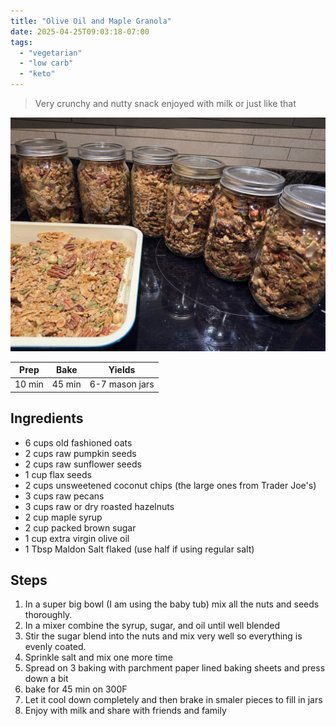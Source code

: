 ```yaml
---
title: "Olive Oil and Maple Granola"
date: 2025-04-25T09:03:18-07:00
tags:
  - "vegetarian"
  - "low carb"
  - "keto"
---
```


> Very crunchy and nutty snack enjoyed with milk or just like that 

<div class="figure">

![Granola](/images/Granola.jpg)

</div>


| Prep   | Bake | Yields |
| :----: | :----: | :----: |
| 10 min | 45 min | 6-7 mason jars |

## Ingredients

- 6 cups old fashioned oats
- 2 cups raw pumpkin seeds
- 2 cups raw sunflower seeds
- 1 cup flax seeds
- 2 cups unsweetened coconut chips (the large ones from Trader Joe's)
- 3 cups raw pecans
- 3 cups raw or dry roasted hazelnuts
- 2 cup maple syrup
- 2 cup packed brown sugar
- 1 cup extra virgin olive oil
- 1 Tbsp Maldon Salt flaked (use half if using regular salt)

## Steps

1. In a super big bowl (I am using the baby tub) mix all the nuts and seeds thoroughly.
1. In a mixer combine the syrup, sugar, and oil until well blended
1. Stir the sugar blend into the nuts and mix very well so everything is evenly coated.
1. Sprinkle salt and mix one more time
1. Spread on 3 baking with parchment paper lined baking sheets and press down a bit
1. bake for 45 min on 300F
1. Let it cool down completely and then brake in smaler pieces to fill in jars
1. Enjoy with milk and share with friends and family

